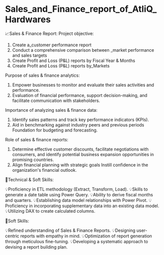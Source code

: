 # Sales_and_Finance_report_of_AtliQ_Hardwares


📈Sales & Finance Report:
Project objective:
1. Create a_customer performance report
2. Conduct a comprehensive comparison between _market performance and sales targets
3. Create Profit and Loss (P&L) reports by Fiscal Year & Months
4. Create Profit and Loss (P&L) reports by_Markets

Purpose of sales & finance analytics:
1. Empower businesses to monitor and evaluate their sales activities and performance.
2. Evaluation of financial performance, support decision-making, and facilitate communication with stakeholders.

Importance of analyzing sales & finance data:
1. Identify sales patterns and track key performance indicators (KPIs).
2. Aid in benchmarking against industry peers and previous periods Foundation for budgeting and forecasting.

Role of sales & finance reports:
1. Determine effective customer discounts, facilitate negotiations with consumers, and identify potential business expansion opportunities in promising countries.
2. Align financial planning with strategic goals Instill confidence in the organization's financial outlook.

🧰Technical & Soft Skills:

💡Proficiency in ETL methodology (Extract, Transform, Load).
💡Skills to generate a date table using Power Query.
💡Ability to derive fiscal months and quarters.
💡Establishing data model relationships with Power Pivot.
💡Proficiency in incorporating supplementary data into an existing data model.
💡Utilizing DAX to create calculated columns.

🧰Soft Skills:

💡Refined understanding of Sales & Finance Reports.
💡Designing user-centric reports with empathy in mind.
💡Optimization of report generation through meticulous fine-tuning.
💡Developing a systematic approach to devising a report building plan.
